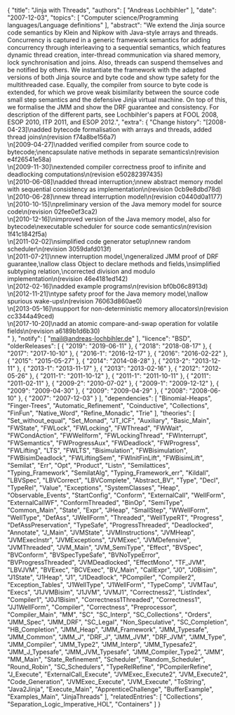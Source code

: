 {
    "title": "Jinja with Threads",
    "authors": [
        "Andreas Lochbihler"
    ],
    "date": "2007-12-03",
    "topics": [
        "Computer science/Programming languages/Language definitions"
    ],
    "abstract": "We extend the Jinja source code semantics by Klein and Nipkow with Java-style arrays and threads. Concurrency is captured in a generic framework semantics for adding concurrency through interleaving to a sequential semantics, which features dynamic thread creation, inter-thread communication via shared memory, lock synchronisation and joins. Also, threads can suspend themselves and be notified by others. We instantiate the framework with the adapted versions of both Jinja source and byte code and show type safety for the multithreaded case. Equally, the compiler from source to byte code is extended, for which we prove weak bisimilarity between the source code small step semantics and the defensive Jinja virtual machine. On top of this, we formalise the JMM and show the DRF guarantee and consistency. For description of the different parts, see Lochbihler's papers at FOOL 2008, ESOP 2010, ITP 2011, and ESOP 2012.",
    "extra": {
        "Change history": "[2008-04-23]\nadded bytecode formalisation with arrays and threads, added thread joins\n(revision f74a8be156a7)<br>\n[2009-04-27]\nadded verified compiler from source code to bytecode;\nencapsulate native methods in separate semantics\n(revision e4f26541e58a)<br>\n[2009-11-30]\nextended compiler correctness proof to infinite and deadlocking computations\n(revision e50282397435)<br>\n[2010-06-08]\nadded thread interruption;\nnew abstract memory model with sequential consistency as implementation\n(revision 0cb9e8dbd78d)<br>\n[2010-06-28]\nnew thread interruption model\n(revision c0440d0a1177)<br>\n[2010-10-15]\npreliminary version of the Java memory model for source code\n(revision 02fee0ef3ca2)<br>\n[2010-12-16]\nimproved version of the Java memory model, also for bytecode\nexecutable scheduler for source code semantics\n(revision 1f41c1842f5a)<br>\n[2011-02-02]\nsimplified code generator setup\nnew random scheduler\n(revision 3059dafd013f)<br>\n[2011-07-21]\nnew interruption model,\ngeneralized JMM proof of DRF guarantee,\nallow class Object to declare methods and fields,\nsimplified subtyping relation,\ncorrected division and modulo implementation\n(revision 46e4181ed142)<br>\n[2012-02-16]\nadded example programs\n(revision bf0b06c8913d)<br>\n[2012-11-21]\ntype safety proof for the Java memory model,\nallow spurious wake-ups\n(revision 76063d860ae0)<br>\n[2013-05-16]\nsupport for non-deterministic memory allocators\n(revision cc3344a49ced)<br>\n[2017-10-20]\nadd an atomic compare-and-swap operation for volatile fields\n(revision a6189b1d6b30)<br>"
    },
    "notify": [
        "mail@andreas-lochbihler.de"
    ],
    "licence": "BSD",
    "olderReleases": [
        {
            "2019": "2019-06-11"
        },
        {
            "2018": "2018-08-17"
        },
        {
            "2017": "2017-10-10"
        },
        {
            "2016-1": "2016-12-17"
        },
        {
            "2016": "2016-02-22"
        },
        {
            "2015": "2015-05-27"
        },
        {
            "2014": "2014-08-28"
        },
        {
            "2013-2": "2013-12-11"
        },
        {
            "2013-1": "2013-11-17"
        },
        {
            "2013": "2013-02-16"
        },
        {
            "2012": "2012-05-26"
        },
        {
            "2011-1": "2011-10-12"
        },
        {
            "2011-1": "2011-10-11"
        },
        {
            "2011": "2011-02-11"
        },
        {
            "2009-2": "2010-07-02"
        },
        {
            "2009-1": "2009-12-12"
        },
        {
            "2009": "2009-04-30"
        },
        {
            "2009": "2009-04-29"
        },
        {
            "2008": "2008-06-10"
        },
        {
            "2007": "2007-12-03"
        }
    ],
    "dependencies": [
        "Binomial-Heaps",
        "Finger-Trees",
        "Automatic_Refinement",
        "Coinductive",
        "Collections",
        "FinFun",
        "Native_Word",
        "Refine_Monadic",
        "Trie"
    ],
    "theories": [
        "Set_without_equal",
        "Set_Monad",
        "JT_ICF",
        "Auxiliary",
        "Basic_Main",
        "FWState",
        "FWLock",
        "FWLocking",
        "FWThread",
        "FWWait",
        "FWCondAction",
        "FWWellform",
        "FWLockingThread",
        "FWInterrupt",
        "FWSemantics",
        "FWProgressAux",
        "FWDeadlock",
        "FWProgress",
        "FWLifting",
        "LTS",
        "FWLTS",
        "Bisimulation",
        "FWBisimulation",
        "FWBisimDeadlock",
        "FWLiftingSem",
        "FWInitFinLift",
        "FWBisimLift",
        "Semilat",
        "Err",
        "Opt",
        "Product",
        "Listn",
        "Semilattices",
        "Typing_Framework",
        "SemilatAlg",
        "Typing_Framework_err",
        "Kildall",
        "LBVSpec",
        "LBVCorrect",
        "LBVComplete",
        "Abstract_BV",
        "Type",
        "Decl",
        "TypeRel",
        "Value",
        "Exceptions",
        "SystemClasses",
        "Heap",
        "Observable_Events",
        "StartConfig",
        "Conform",
        "ExternalCall",
        "WellForm",
        "ExternalCallWF",
        "ConformThreaded",
        "BinOp",
        "SemiType",
        "Common_Main",
        "State",
        "Expr",
        "JHeap",
        "SmallStep",
        "WWellForm",
        "WellType",
        "DefAss",
        "JWellForm",
        "Threaded",
        "WellTypeRT",
        "Progress",
        "DefAssPreservation",
        "TypeSafe",
        "ProgressThreaded",
        "Deadlocked",
        "Annotate",
        "J_Main",
        "JVMState",
        "JVMInstructions",
        "JVMHeap",
        "JVMExecInstr",
        "JVMExceptions",
        "JVMExec",
        "JVMDefensive",
        "JVMThreaded",
        "JVM_Main",
        "JVM_SemiType",
        "Effect",
        "BVSpec",
        "BVConform",
        "BVSpecTypeSafe",
        "BVNoTypeError",
        "BVProgressThreaded",
        "JVMDeadlocked",
        "EffectMono",
        "TF_JVM",
        "LBVJVM",
        "BVExec",
        "BCVExec",
        "BV_Main",
        "CallExpr",
        "J0",
        "J0Bisim",
        "J1State",
        "J1Heap",
        "J1",
        "J1Deadlock",
        "PCompiler",
        "Compiler2",
        "Exception_Tables",
        "J1WellType",
        "J1WellForm",
        "TypeComp",
        "JVMTau",
        "Execs",
        "J1JVMBisim",
        "J1JVM",
        "JVMJ1",
        "Correctness2",
        "ListIndex",
        "Compiler1",
        "J0J1Bisim",
        "Correctness1Threaded",
        "Correctness1",
        "JJ1WellForm",
        "Compiler",
        "Correctness",
        "Preprocessor",
        "Compiler_Main",
        "MM",
        "SC",
        "SC_Interp",
        "SC_Collections",
        "Orders",
        "JMM_Spec",
        "JMM_DRF",
        "SC_Legal",
        "Non_Speculative",
        "SC_Completion",
        "HB_Completion",
        "JMM_Heap",
        "JMM_Framework",
        "JMM_Typesafe",
        "JMM_Common",
        "JMM_J",
        "DRF_J",
        "JMM_JVM",
        "DRF_JVM",
        "JMM_Type",
        "JMM_Compiler",
        "JMM_Type2",
        "JMM_Interp",
        "JMM_Typesafe2",
        "JMM_J_Typesafe",
        "JMM_JVM_Typesafe",
        "JMM_Compiler_Type2",
        "JMM",
        "MM_Main",
        "State_Refinement",
        "Scheduler",
        "Random_Scheduler",
        "Round_Robin",
        "SC_Schedulers",
        "TypeRelRefine",
        "PCompilerRefine",
        "J_Execute",
        "ExternalCall_Execute",
        "JVMExec_Execute2",
        "JVM_Execute2",
        "Code_Generation",
        "JVMExec_Execute",
        "JVM_Execute",
        "ToString",
        "Java2Jinja",
        "Execute_Main",
        "ApprenticeChallenge",
        "BufferExample",
        "Examples_Main",
        "JinjaThreads"
    ],
    "relatedEntries": [
        "Collections",
        "Separation_Logic_Imperative_HOL",
        "Containers"
    ]
}